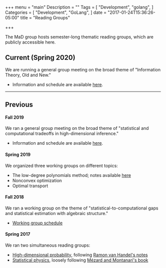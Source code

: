 +++
menu = "main"
Description = ""
Tags = [
  "Development",
  "golang",
]
Categories = [
  "Development",
  "GoLang",
]
date = "2017-01-24T15:36:26-05:00"
title = "Reading Groups"

+++

The MaD group hosts semester-long thematic reading groups, which are publicly accessible here.


## Current (Spring 2020)

We are running a general group meeting on the broad theme of "Information Theory, Old and New."

- Information and schedule are available [here](https://docs.google.com/document/d/1ImY0mgDkimMS6C1YWE48LQNbC4lWxTAZ9p35rA3HclY/edit?usp=sharing).


---

## Previous

#### Fall 2019

We ran a general group meeting on the broad theme of "statistical and computational tradeoffs in high-dimensional inference."

- Information and schedule are available [here](https://docs.google.com/document/d/1JkM4BRXnrnw7rUJJNVMFldLyYV9_JpSOm8jtZshfWZ4/edit?usp=sharing).

#### Spring 2019

We organized three working groups on different topics:

- The low-degree polynomials method; notes available [here](https://arxiv.org/abs/1907.11636)
- Nonconvex optimization
- Optimal transport

#### Fall 2018

We ran a working group on the theme of "statistical-to-computational gaps and statistical estimation with algebraic structure."

- [Working group schedule](https://docs.google.com/spreadsheets/d/1zvJnx3ynN7wuNc4dX-wu1ujGruVEP97jtuNdpZyR0Ss/edit?usp=sharing)

#### Spring 2017

We ran two simultaneous reading groups:

- [High-dimensional probability](https://github.com/MathsandDataNYU/HighDimProba_spring17), following [Ramon van Handel's notes](https://web.math.princeton.edu/~rvan/APC550.pdf)
- [Statistical physics](https://github.com/MathsandDataNYU/StatPhysics_spring17), loosely following [M&#233;zard and Montanari's book](https://web.stanford.edu/~montanar/RESEARCH/book.html)
